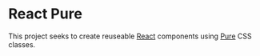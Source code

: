 # React Pure #

This project seeks to create reuseable [React](http://facebook.github.io/react/index.html) components using [Pure](http://purecss.io/) CSS classes.

